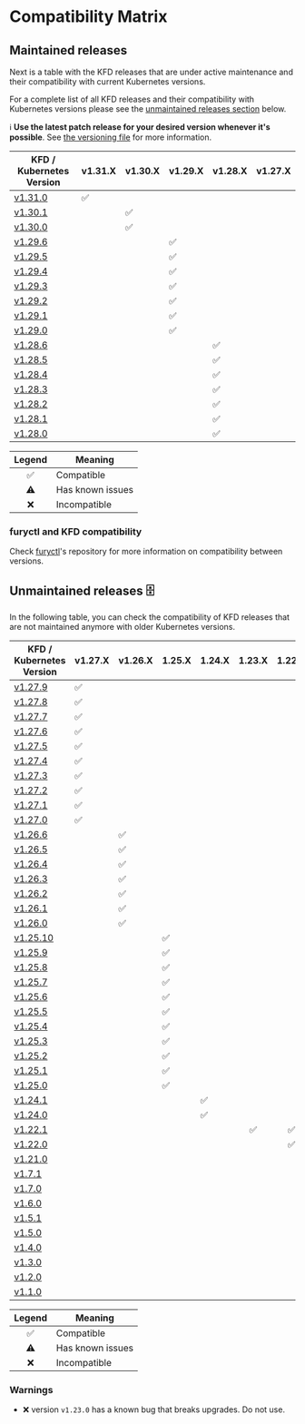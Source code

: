 # Compatibility Matrix

## Maintained releases

Next is a table with the KFD releases that are under active maintenance and their compatibility with current Kubernetes versions.

For a complete list of all KFD releases and their compatibility with Kubernetes versions please see the [unmaintained releases section](#unmaintained-releases-%EF%B8%8F) below.

ℹ️ **Use the latest patch release for your desired version whenever it's possible**. See [the versioning file](VERSIONING.md) for more information.

| KFD / Kubernetes Version                                                      | v1.31.X            | v1.30.X            | v1.29.X            | v1.28.X            | v1.27.X            |
| ----------------------------------------------------------------------------- | ------------------ | ------------------ | ------------------ | ------------------ | ------------------ |
| [v1.31.0](https://github.com/sighupio/fury-distribution/releases/tag/v1.31.0) | :white_check_mark: |                    |                    |                    |                    |
| [v1.30.1](https://github.com/sighupio/fury-distribution/releases/tag/v1.30.1) |                    | :white_check_mark: |                    |                    |                    |
| [v1.30.0](https://github.com/sighupio/fury-distribution/releases/tag/v1.30.0) |                    | :white_check_mark: |                    |                    |                    |
| [v1.29.6](https://github.com/sighupio/fury-distribution/releases/tag/v1.29.6) |                    |                    | :white_check_mark: |                    |                    |
| [v1.29.5](https://github.com/sighupio/fury-distribution/releases/tag/v1.29.5) |                    |                    | :white_check_mark: |                    |                    |
| [v1.29.4](https://github.com/sighupio/fury-distribution/releases/tag/v1.29.4) |                    |                    | :white_check_mark: |                    |                    |
| [v1.29.3](https://github.com/sighupio/fury-distribution/releases/tag/v1.29.3) |                    |                    | :white_check_mark: |                    |                    |
| [v1.29.2](https://github.com/sighupio/fury-distribution/releases/tag/v1.29.2) |                    |                    | :white_check_mark: |                    |                    |
| [v1.29.1](https://github.com/sighupio/fury-distribution/releases/tag/v1.29.1) |                    |                    | :white_check_mark: |                    |                    |
| [v1.29.0](https://github.com/sighupio/fury-distribution/releases/tag/v1.29.0) |                    |                    | :white_check_mark: |                    |                    |
| [v1.28.6](https://github.com/sighupio/fury-distribution/releases/tag/v1.28.6) |                    |                    |                    | :white_check_mark: |                    |
| [v1.28.5](https://github.com/sighupio/fury-distribution/releases/tag/v1.28.5) |                    |                    |                    | :white_check_mark: |                    |
| [v1.28.4](https://github.com/sighupio/fury-distribution/releases/tag/v1.28.4) |                    |                    |                    | :white_check_mark: |                    |
| [v1.28.3](https://github.com/sighupio/fury-distribution/releases/tag/v1.28.3) |                    |                    |                    | :white_check_mark: |                    |
| [v1.28.2](https://github.com/sighupio/fury-distribution/releases/tag/v1.28.2) |                    |                    |                    | :white_check_mark: |                    |
| [v1.28.1](https://github.com/sighupio/fury-distribution/releases/tag/v1.28.1) |                    |                    |                    | :white_check_mark: |                    |
| [v1.28.0](https://github.com/sighupio/fury-distribution/releases/tag/v1.28.0) |                    |                    |                    | :white_check_mark: |                    |

|       Legend       | Meaning          |
| :----------------: | ---------------- |
| :white_check_mark: | Compatible       |
|     :warning:      | Has known issues |
|        :x:         | Incompatible     |

### furyctl and KFD compatibility

Check [furyctl](https://github.com/sighupio/furyctl)'s repository for more information on compatibility between versions.

## Unmaintained releases 🗄️

In the following table, you can check the compatibility of KFD releases that are not maintained anymore with older Kubernetes versions.

| KFD / Kubernetes Version                                                        | v1.27.X            | v1.26.X            | 1.25.X             | 1.24.X             |       1.23.X       |       1.22.X       |       1.21.X       |       1.20.X       |       1.19.X       |       1.18.X       |       1.17.X       |       1.16.X       |       1.15.X       |       1.14.X       |
| ------------------------------------------------------------------------------- | ------------------ | ------------------ | ------------------ | ------------------ | :----------------: | :----------------: | :----------------: | :----------------: | :----------------: | :----------------: | :----------------: | :----------------: | :----------------: | :----------------: |
| [v1.27.9](https://github.com/sighupio/fury-distribution/releases/tag/v1.27.9)   | :white_check_mark: |                    |                    |                    |                    |                    |                    |                    |                    |                    |                    |                    |                    |                    |
| [v1.27.8](https://github.com/sighupio/fury-distribution/releases/tag/v1.27.8)   | :white_check_mark: |                    |                    |                    |                    |                    |                    |                    |                    |                    |                    |                    |                    |                    |
| [v1.27.7](https://github.com/sighupio/fury-distribution/releases/tag/v1.27.7)   | :white_check_mark: |                    |                    |                    |                    |                    |                    |                    |                    |                    |                    |                    |                    |                    |
| [v1.27.6](https://github.com/sighupio/fury-distribution/releases/tag/v1.27.6)   | :white_check_mark: |                    |                    |                    |                    |                    |                    |                    |                    |                    |                    |                    |                    |                    |
| [v1.27.5](https://github.com/sighupio/fury-distribution/releases/tag/v1.27.5)   | :white_check_mark: |                    |                    |                    |                    |                    |                    |                    |                    |                    |                    |                    |                    |                    |
| [v1.27.4](https://github.com/sighupio/fury-distribution/releases/tag/v1.27.4)   | :white_check_mark: |                    |                    |                    |                    |                    |                    |                    |                    |                    |                    |                    |                    |                    |
| [v1.27.3](https://github.com/sighupio/fury-distribution/releases/tag/v1.27.3)   | :white_check_mark: |                    |                    |                    |                    |                    |                    |                    |                    |                    |                    |                    |                    |                    |
| [v1.27.2](https://github.com/sighupio/fury-distribution/releases/tag/v1.27.2)   | :white_check_mark: |                    |                    |                    |                    |                    |                    |                    |                    |                    |                    |                    |                    |                    |
| [v1.27.1](https://github.com/sighupio/fury-distribution/releases/tag/v1.27.1)   | :white_check_mark: |                    |                    |                    |                    |                    |                    |                    |                    |                    |                    |                    |                    |                    |
| [v1.27.0](https://github.com/sighupio/fury-distribution/releases/tag/v1.27.0)   | :white_check_mark: |                    |                    |                    |                    |                    |                    |                    |                    |                    |                    |                    |                    |                    |
| [v1.26.6](https://github.com/sighupio/fury-distribution/releases/tag/v1.26.6)   |                    | :white_check_mark: |                    |                    |                    |                    |                    |                    |                    |                    |                    |                    |                    |                    |
| [v1.26.5](https://github.com/sighupio/fury-distribution/releases/tag/v1.26.5)   |                    | :white_check_mark: |                    |                    |                    |                    |                    |                    |                    |                    |                    |                    |                    |                    |
| [v1.26.4](https://github.com/sighupio/fury-distribution/releases/tag/v1.26.4)   |                    | :white_check_mark: |                    |                    |                    |                    |                    |                    |                    |                    |                    |                    |                    |                    |
| [v1.26.3](https://github.com/sighupio/fury-distribution/releases/tag/v1.26.3)   |                    | :white_check_mark: |                    |                    |                    |                    |                    |                    |                    |                    |                    |                    |                    |                    |
| [v1.26.2](https://github.com/sighupio/fury-distribution/releases/tag/v1.26.2)   |                    | :white_check_mark: |                    |                    |                    |                    |                    |                    |                    |                    |                    |                    |                    |                    |
| [v1.26.1](https://github.com/sighupio/fury-distribution/releases/tag/v1.26.1)   |                    | :white_check_mark: |                    |                    |                    |                    |                    |                    |                    |                    |                    |                    |                    |                    |
| [v1.26.0](https://github.com/sighupio/fury-distribution/releases/tag/v1.26.0)   |                    | :white_check_mark: |                    |                    |                    |                    |                    |                    |                    |                    |                    |                    |                    |                    |
| [v1.25.10](https://github.com/sighupio/fury-distribution/releases/tag/v1.25.10) |                    |                    | :white_check_mark: |                    |                    |                    |                    |                    |                    |                    |                    |                    |                    |                    |
| [v1.25.9](https://github.com/sighupio/fury-distribution/releases/tag/v1.25.9)   |                    |                    | :white_check_mark: |                    |                    |                    |                    |                    |                    |                    |                    |                    |                    |                    |
| [v1.25.8](https://github.com/sighupio/fury-distribution/releases/tag/v1.25.8)   |                    |                    | :white_check_mark: |                    |                    |                    |                    |                    |                    |                    |                    |                    |                    |                    |
| [v1.25.7](https://github.com/sighupio/fury-distribution/releases/tag/v1.25.7)   |                    |                    | :white_check_mark: |                    |                    |                    |                    |                    |                    |                    |                    |                    |                    |                    |
| [v1.25.6](https://github.com/sighupio/fury-distribution/releases/tag/v1.25.6)   |                    |                    | :white_check_mark: |                    |                    |                    |                    |                    |                    |                    |                    |                    |                    |                    |
| [v1.25.5](https://github.com/sighupio/fury-distribution/releases/tag/v1.25.5)   |                    |                    | :white_check_mark: |                    |                    |                    |                    |                    |                    |                    |                    |                    |                    |                    |
| [v1.25.4](https://github.com/sighupio/fury-distribution/releases/tag/v1.25.4)   |                    |                    | :white_check_mark: |                    |                    |                    |                    |                    |                    |                    |                    |                    |                    |                    |
| [v1.25.3](https://github.com/sighupio/fury-distribution/releases/tag/v1.25.3)   |                    |                    | :white_check_mark: |                    |                    |                    |                    |                    |                    |                    |                    |                    |                    |                    |
| [v1.25.2](https://github.com/sighupio/fury-distribution/releases/tag/v1.25.2)   |                    |                    | :white_check_mark: |                    |                    |                    |                    |                    |                    |                    |                    |                    |                    |                    |
| [v1.25.1](https://github.com/sighupio/fury-distribution/releases/tag/v1.25.1)   |                    |                    | :white_check_mark: |                    |                    |                    |                    |                    |                    |                    |                    |                    |                    |                    |
| [v1.25.0](https://github.com/sighupio/fury-distribution/releases/tag/v1.25.0)   |                    |                    | :white_check_mark: |                    |                    |                    |                    |                    |                    |                    |                    |                    |                    |                    |
| [v1.24.1](https://github.com/sighupio/fury-distribution/releases/tag/v1.24.1)   |                    |                    |                    | :white_check_mark: |                    |                    |                    |                    |                    |                    |                    |                    |                    |                    |
| [v1.24.0](https://github.com/sighupio/fury-distribution/releases/tag/v1.24.0)   |                    |                    |                    | :white_check_mark: |                    |                    |                    |                    |                    |                    |                    |                    |                    |                    |
| [v1.22.1](https://github.com/sighupio/fury-distribution/releases/tag/v1.22.1)   |                    |                    |                    |                    | :white_check_mark: | :white_check_mark: |                    |                    |                    |                    |                    |                    |                    |                    |
| [v1.22.0](https://github.com/sighupio/fury-distribution/releases/tag/v1.22.0)   |                    |                    |                    |                    |                    | :white_check_mark: | :white_check_mark: |                    |                    |                    |                    |                    |                    |                    |
| [v1.21.0](https://github.com/sighupio/fury-distribution/releases/tag/v1.21.0)   |                    |                    |                    |                    |                    |                    | :white_check_mark: |                    |                    |                    |                    |                    |                    |                    |
| [v1.7.1](https://github.com/sighupio/fury-distribution/releases/tag/v1.7.1)     |                    |                    |                    |                    |                    |                    | :white_check_mark: | :white_check_mark: | :white_check_mark: |                    |                    |                    |                    |                    |
| [v1.7.0](https://github.com/sighupio/fury-distribution/releases/tag/v1.7.0)     |                    |                    |                    |                    |                    |                    | :white_check_mark: | :white_check_mark: | :white_check_mark: |                    |                    |                    |                    |                    |
| [v1.6.0](https://github.com/sighupio/fury-distribution/releases/tag/v1.6.0)     |                    |                    |                    |                    |                    |                    |     :warning:      | :white_check_mark: | :white_check_mark: | :white_check_mark: |                    |                    |                    |                    |
| [v1.5.1](https://github.com/sighupio/fury-distribution/releases/tag/v1.5.1)     |                    |                    |                    |                    |                    |                    |                    |     :warning:      | :white_check_mark: | :white_check_mark: | :white_check_mark: |                    |                    |                    |
| [v1.5.0](https://github.com/sighupio/fury-distribution/releases/tag/v1.5.0)     |                    |                    |                    |                    |                    |                    |                    |     :warning:      |     :warning:      |     :warning:      |     :warning:      |                    |                    |                    |
| [v1.4.0](https://github.com/sighupio/fury-distribution/releases/tag/v1.4.0)     |                    |                    |                    |                    |                    |                    |                    |                    |     :warning:      | :white_check_mark: | :white_check_mark: | :white_check_mark: |                    |                    |
| [v1.3.0](https://github.com/sighupio/fury-distribution/releases/tag/v1.3.0)     |                    |                    |                    |                    |                    |                    |                    |                    |                    | :white_check_mark: | :white_check_mark: | :white_check_mark: |                    |                    |
| [v1.2.0](https://github.com/sighupio/fury-distribution/releases/tag/v1.2.0)     |                    |                    |                    |                    |                    |                    |                    |                    |                    |                    |                    | :white_check_mark: | :white_check_mark: | :white_check_mark: |
| [v1.1.0](https://github.com/sighupio/fury-distribution/releases/tag/v1.1.0)     |                    |                    |                    |                    |                    |                    |                    |                    |                    |                    |                    | :white_check_mark: | :white_check_mark: | :white_check_mark: |

|       Legend       | Meaning          |
| :----------------: | ---------------- |
| :white_check_mark: | Compatible       |
|     :warning:      | Has known issues |
|        :x:         | Incompatible     |

### Warnings

- :x: version `v1.23.0` has a known bug that breaks upgrades. Do not use.
